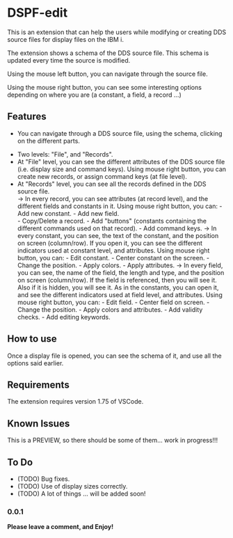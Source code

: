 # DSPF-edit

This is an extension that can help the users while modifying or creating DDS source files for display files on the IBM i.

The extension shows a schema of the DDS source file. This schema is updated every time the source is modified.

Using the mouse left button, you can navigate through the source file.

Using the mouse right button, you can see some interesting options depending on where you are (a constant, a field, a record ...)

## Features

* You can navigate through a DDS source file, using the schema, clicking on the different parts.
- Two levels: "File", and "Records".
- At "File" level, you can see the different attributes of the DDS source file (i.e. display size and command keys).
    Using mouse right button, you can create new records, or assign command keys (at file level).
- At "Records" level, you can see all the records defined in the DDS source file.  
    -> In every record, you can see attributes (at record level), and the different fields and constants in it. 
        Using mouse right button, you can:
            - Add new constant.
            - Add new field.  
            - Copy/Delete a record.
            - Add "buttons" (constants containing the different commands used on that record).
            - Add command keys. 
    -> In every constant, you can see, the text of the constant, and the position on screen (column/row). If you open it, you can see the different indicators used at constant level, and attributes.
        Using mouse right button, you can:
            - Edit constant.
            - Center constant on the screen.
            - Change the position.
            - Apply colors.
            - Apply attributes.
    -> In every field, you can see, the name of the field, the length and type, and the position on screen (column/row). If the field is referenced, then you will see it. Also if it is hidden, you will see it. As in the constants, you can open it, and see the different indicators used at field level, and attributes.
        Using mouse right button, you can:
            - Edit field.
            - Center field on screen.
            - Change the position.
            - Apply colors and attributes.
            - Add validity checks.
            - Add editing keywords.

## How to use

Once a display file is opened, you can see the schema of it, and use all the options said earlier.

## Requirements

The extension requires version 1.75 of VSCode.

## Known Issues

This is a PREVIEW, so there should be some of them... work in progress!!!

## To Do

- (TODO) Bug fixes.
- (TODO) Use of display sizes correctly.
- (TODO) A lot of things ... will be added soon!

### 0.0.1

**Please leave a comment, and Enjoy!**
